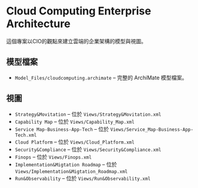 # Cloud Computing Enterprise Architecture

這個專案以CIO的觀點來建立雲端的企業架構的模型與視圖。

## 模型檔案

* `Model_Files/cloudcomputing.archimate` – 完整的 ArchiMate 模型檔案。

## 視圖

* `Strategy&Movitation` – 位於 `Views/Strategy&Movitation.xml`
* `Capability Map` – 位於 `Views/Capability_Map.xml`
* `Service Map-Business-App-Tech` – 位於 `Views/Service_Map-Business-App-Tech.xml`
* `Cloud Platform` – 位於 `Views/Cloud_Platform.xml`
* `Security&Compliance` – 位於 `Views/Security&Compliance.xml`
* `Finops` – 位於 `Views/Finops.xml`
* `Implementation&Migtation Roadmap` – 位於 `Views/Implementation&Migtation_Roadmap.xml`
* `Run&Observability` – 位於 `Views/Run&Observability.xml`
